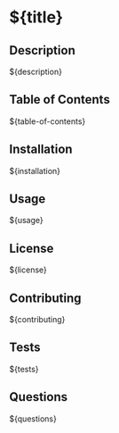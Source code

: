 # ${title}
## Description
${description}
## Table of Contents
${table-of-contents}
## Installation
${installation}
## Usage
${usage}
## License
${license}
## Contributing
${contributing}
## Tests
${tests}
## Questions
${questions}